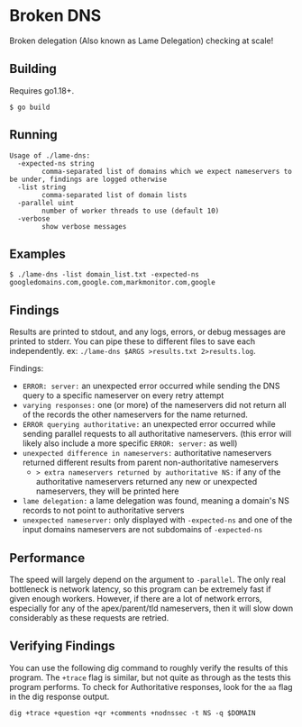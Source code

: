 # Broken DNS

Broken delegation (Also known as Lame Delegation) checking at scale!

## Building

Requires go1.18+.

```shell
$ go build
```

## Running

```
Usage of ./lame-dns:
  -expected-ns string
        comma-separated list of domains which we expect nameservers to be under, findings are logged otherwise
  -list string
        comma-separated list of domain lists
  -parallel uint
        number of worker threads to use (default 10)
  -verbose
        show verbose messages
```

## Examples

```shell
$ ./lame-dns -list domain_list.txt -expected-ns googledomains.com,google.com,markmonitor.com,google
```

## Findings

Results are printed to stdout, and any logs, errors, or debug messages are printed to stderr.
You can pipe these to different files to save each independently. ex: `./lame-dns $ARGS >results.txt 2>results.log`.

Findings: 

* `ERROR: server:` an unexpected error occurred while sending the DNS query to a specific nameserver on every retry attempt
* `varying responses:` one (or more) of the nameservers did not return all of the records the other nameservers for the name returned.
* `ERROR querying authoritative:` an unexpected error occurred while sending parallel requests to all authoritative nameservers. (this error will likely also include a more specific `ERROR: server:` as well)
* `unexpected difference in nameservers:` authoritative nameservers returned different results from parent non-authoritative nameservers
  * `> extra nameservers returned by authoritative NS:` if any of the authoritative nameservers returned any new or unexpected nameservers, they will be printed here
* `lame delegation:` a lame delegation was found, meaning a domain's NS records to not point to authoritative servers
* `unexpected nameserver:` only displayed with `-expected-ns` and one of the input domains nameservers are not subdomains of `-expected-ns`


## Performance

The speed will largely depend on the argument to `-parallel`. The only real bottleneck is network latency, so this program can be extremely fast if given enough workers. However, if there are a lot of network errors, especially for any of the apex/parent/tld nameservers, then it will slow down considerably as these requests are retried.


## Verifying Findings

You can use the following dig command to roughly verify the results of this program. The `+trace` flag is similar, but not quite as through as the tests this program performs. To check for Authoritative responses, look for the `aa` flag in the dig response output.

```shell
dig +trace +question +qr +comments +nodnssec -t NS -q $DOMAIN
```
